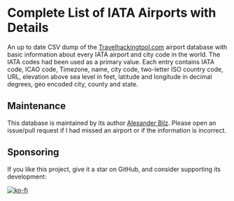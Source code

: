 # Complete List of IATA Airports with Details
An up to date CSV dump of the [Travelhackingtool.com](https://www.travelhackingtool.com) airport database with basic information about every IATA airport and city code in the world. The IATA codes had been used as a primary value. Each entry contains IATA code, ICAO code, Timezone, name, city code, two-letter ISO country code, URL, elevation above sea level in feet, latitude and longitude in decimal degrees, geo encoded city, county and state.

## Maintenance

This database is maintained by its author [Alexander Bilz](https://github.com/lxndrblz). Please open an issue/pull request if I had missed an airport or if the information is incorrect.

## Sponsoring

If you like this project, give it a star on GitHub, and consider supporting its development:

[![ko-fi](https://www.ko-fi.com/img/githubbutton_sm.svg)](https://ko-fi.com/lxndrblz/)

